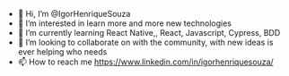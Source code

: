 - 👋 Hi, I’m @IgorHenriqueSouza
- 👀 I’m interested in learn more and more new technologies
- 🌱 I’m currently learning React Native,, React, Javascript, Cypress, BDD
- 💞️ I’m looking to collaborate on with the community, with new ideas is ever  helping who needs
- 📫 How to reach me https://www.linkedin.com/in/igorhenriquesouza/

<!---
IgorHenriqueSouza/IgorHenriqueSouza is a ✨ special ✨ repository because its `README.md` (this file) appears on your GitHub profile.
You can click the Preview link to take a look at your changes.
--->
